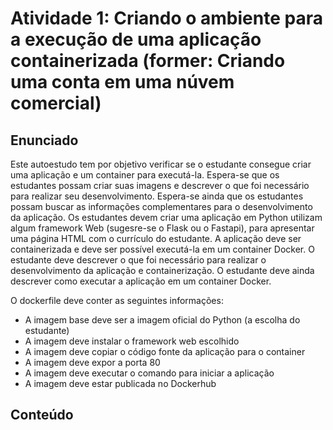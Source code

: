 # Atividade 1: Criando o ambiente para a execução de uma aplicação containerizada (former: Criando uma conta em uma núvem comercial)

## Enunciado
Este autoestudo tem por objetivo verificar se o estudante consegue criar uma aplicação e um container para executá-la. Espera-se que os estudantes possam criar suas imagens e descrever o que foi necessário para realizar seu desenvolvimento. Espera-se ainda que os estudantes possam buscar as informações complementares para o desenvolvimento da aplicação.
Os estudantes devem criar uma aplicação em Python utilizam algum framework Web (sugesre-se o Flask ou o Fastapi), para apresentar uma página HTML com o currículo do estudante.
A aplicação deve ser containerizada e deve ser possível executá-la em um container Docker. O estudante deve descrever o que foi necessário para realizar o desenvolvimento da aplicação e containerização. O estudante deve ainda descrever como executar a aplicação em um container Docker.

O dockerfile deve conter as seguintes informações:

<ul>
    <li> A imagem base deve ser a imagem oficial do Python (a escolha do estudante) </li>
    <li> A imagem deve instalar o framework web escolhido </li>
    <li> A imagem deve copiar o código fonte da aplicação para o container </li>
    <li> A imagem deve expor a porta 80 </li>
    <li> A imagem deve executar o comando para iniciar a aplicação </li>
    <li> A imagem deve estar publicada no Dockerhub </li>
</ul>

## Conteúdo